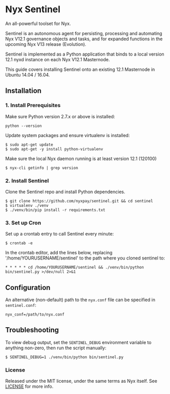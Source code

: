# Nyx Sentinel

An all-powerful toolset for Nyx.

Sentinel is an autonomous agent for persisting, processing and automating Nyx V12.1 governance objects and tasks, and for expanded functions in the upcoming Nyx V13 release (Evolution).

Sentinel is implemented as a Python application that binds to a local version 12.1 nyxd instance on each Nyx V12.1 Masternode.

This guide covers installing Sentinel onto an existing 12.1 Masternode in Ubuntu 14.04 / 16.04.

## Installation

### 1. Install Prerequisites

Make sure Python version 2.7.x or above is installed:

    python --version

Update system packages and ensure virtualenv is installed:

    $ sudo apt-get update
    $ sudo apt-get -y install python-virtualenv

Make sure the local Nyx daemon running is at least version 12.1 (120100)

    $ nyx-cli getinfo | grep version

### 2. Install Sentinel

Clone the Sentinel repo and install Python dependencies.

    $ git clone https://github.com/nyxpay/sentinel.git && cd sentinel
    $ virtualenv ./venv
    $ ./venv/bin/pip install -r requirements.txt

### 3. Set up Cron

Set up a crontab entry to call Sentinel every minute:

    $ crontab -e

In the crontab editor, add the lines below, replacing '/home/YOURUSERNAME/sentinel' to the path where you cloned sentinel to:

    * * * * * cd /home/YOURUSERNAME/sentinel && ./venv/bin/python bin/sentinel.py >/dev/null 2>&1

## Configuration

An alternative (non-default) path to the `nyx.conf` file can be specified in `sentinel.conf`:

    nyx_conf=/path/to/nyx.conf

## Troubleshooting

To view debug output, set the `SENTINEL_DEBUG` environment variable to anything non-zero, then run the script manually:

    $ SENTINEL_DEBUG=1 ./venv/bin/python bin/sentinel.py

### License

Released under the MIT license, under the same terms as Nyx itself. See [LICENSE](LICENSE) for more info.
